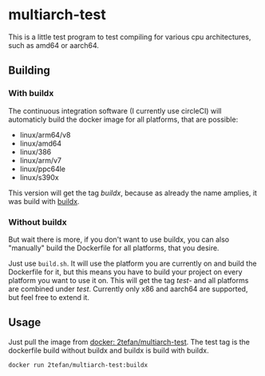# multiarch-test
This is a little test program to test compiling for various cpu architectures, such as amd64 or aarch64.

## Building
### With buildx

The continuous integration software (I currently use circleCI) will automaticly build the docker image for all platforms, that are possible:
* linux/arm64/v8
* linux/amd64
* linux/386
* linux/arm/v7
* linux/ppc64le
* linux/s390x

This version will get the tag *buildx*, because as already the name amplies, it was build with [buildx](https://github.com/docker/buildx).

### Without buildx
But wait there is more, if you don't want to use buildx, you can also "manually" build the Dockerfile for all platforms, that you desire.

Just use `build.sh`. It will use the platform you are currently on and build the Dockerfile for it, but this means you have to build your project on every platform you want to use it on. This will get the tag *test-<platform>* and all platforms are combined under *test*.
Currently only x86 and aarch64 are supported, but feel free to extend it.
  
## Usage
Just pull the image from [docker: 2tefan/multiarch-test](https://hub.docker.com/repository/docker/2tefan/multiarch-test).
The test tag is the dockerfile build without buildx and buildx is build with buildx.

`docker run 2tefan/multiarch-test:buildx`
